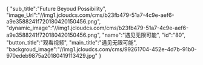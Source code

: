 {
	"sub_title":"Future Beyoud Possibility",
	"image_Url":"//img1.jcloudcs.com/cms/b23fb479-51a7-4c9e-aef6-a9e3588241f720180420150456.png",
	"dynamic_image":"//img1.jcloudcs.com/cms/b23fb479-51a7-4c9e-aef6-a9e3588241f720180420150456.png",
	"name":"遇见无限可能",
	"id":"80",
	"button_title":"观看视频",
	"main_title":"遇见无限可能",
	"backgroud_image":"//img1.jcloudcs.com/cms/99261704-452e-4d7b-91b0-970edeb9875a20180419113429.jpg"
}